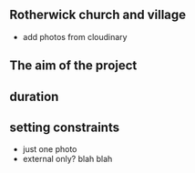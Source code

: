 ## Rotherwick church and village
- add photos from cloudinary

## The aim of the project
## duration
## setting constraints
- just one photo
- external only?
blah blah